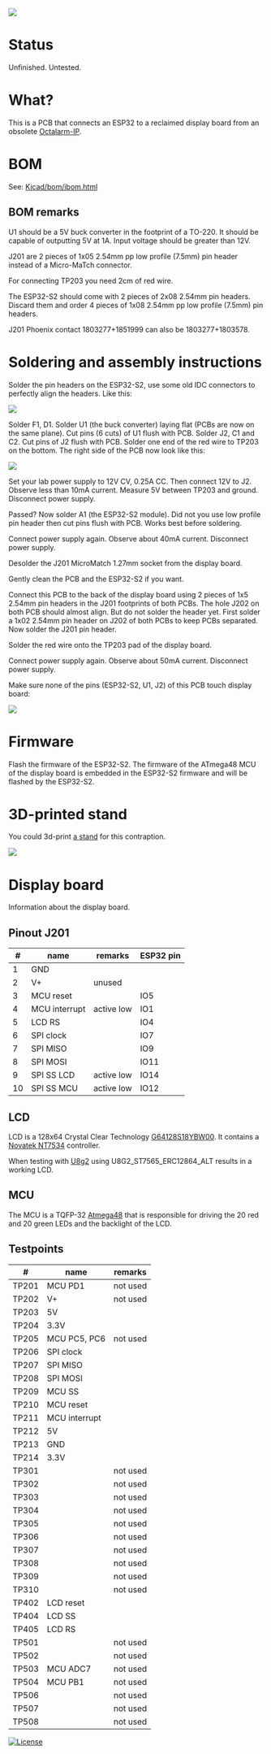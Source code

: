 ![](WiFi-2-OIP-UI.jpg)

# Status

Unfinished. Untested.

# What?

This is a PCB that connects an ESP32 to a reclaimed display board from an obsolete [Octalarm-IP](https://www.adesys.nl/en/product-octalarm-ip-adesys2).

# BOM

See: [Kicad/bom/ibom.html](Kicad/bom/ibom.html)

## BOM remarks

U1 should be a 5V buck converter in the footprint of a TO-220. It should be capable of outputting 5V at 1A. Input voltage should be greater than 12V.

J201 are 2 pieces of 1x05 2.54mm pp low profile (7.5mm) pin header instead of a Micro-MaTch connector.

For connecting TP203 you need 2cm of red wire.

The ESP32-S2 should come with 2 pieces of 2x08 2.54mm pin headers. Discard them and order 4 pieces of 1x08 2.54mm pp low profile (7.5mm) pin headers.

J201 Phoenix contact 1803277+1851999 can also be 1803277+1803578.

# Soldering and assembly instructions

Solder the pin headers on the ESP32-S2, use some old IDC connectors to perfectly align the headers. Like this:

![](esp32-s2-idc.jpg)

Solder F1, D1.  Solder U1 (the buck converter) laying flat (PCBs are now on the same plane). Cut pins (6 cuts) of U1 flush with PCB. Solder J2, C1 and C2. Cut pins of J2 flush with PCB. Solder one end of the red wire to TP203 on the bottom. The right side of the PCB now look like this:

![](WiFi-2-OIP-UI-flat-U1.jpg)

Set your lab power supply to 12V CV, 0.25A CC. Then connect 12V to J2. Observe less than 10mA current. Measure 5V between TP203 and ground. Disconnect power supply.

Passed? Now solder A1 (the ESP32-S2 module). Did not you use low profile pin header then cut pins flush with PCB. Works best before soldering.

Connect power supply again. Observe about 40mA current. Disconnect power supply.

Desolder the J201 MicroMatch 1.27mm socket from the display board.

Gently clean the PCB and the ESP32-S2 if you want.

Connect this PCB to the back of the display board using 2 pieces of 1x5 2.54mm pin headers in the J201 footprints of both PCBs. The hole J202 on both PCB should almost align. But do not solder the header yet.
First solder a 1x02 2.54mm pin header on J202 of both PCBs to keep PCBs separated. Now solder the J201 pin header.

Solder the red wire onto the TP203 pad of the display board.

Connect power supply again. Observe about 50mA current. Disconnect power supply.

Make sure none of the pins (ESP32-S2, U1, J2) of this PCB touch display board:

![](WiFi-2-OIP-UI-side.jpg)

# Firmware

Flash the firmware of the ESP32-S2. The firmware of the ATmega48 MCU of the display board is embedded in the  ESP32-S2 firmware and will be flashed by the ESP32-S2.

# 3D-printed stand

You could 3d-print [a stand](3d/WiFi-2-OIP-UI%20stand.stl) for this contraption.

![](3d/WiFi-2-OIP-UI%20stand%20printed.jpg)

# Display board

Information about the display board.

## Pinout J201

| #     | name          | remarks       | ESP32 pin |
| --    | --            | --            | --        |
| 1     | GND           |               |
| 2     | V+            | unused        |
| 3     | MCU reset     |               | IO5
| 4     | MCU interrupt | active low    | IO1
| 5     | LCD RS        |               | IO4
| 6     | SPI clock     |               | IO7
| 7     | SPI MISO      |               | IO9
| 8     | SPI MOSI      |               | IO11
| 9     | SPI SS LCD    | active low    | IO14
| 10    | SPI SS MCU    | active low    | IO12

## LCD

LCD is a 128x64 Crystal Clear Technology [G64128S18YBW00](https://www.arrow.com/en/products/g64128s18ybw00/crystal-clear-technology-sdn-bhd). It contains a [Novatek NT7534](https://www.crystalfontz.com/controllers/Novatek/NT7534/) controller.

When testing with [U8g2](https://github.com/olikraus/u8g2) using U8G2_ST7565_ERC12864_ALT results in a working LCD.

## MCU

The MCU is a TQFP-32 [Atmega48](https://www.microchip.com/en-us/product/atmega48) that is responsible for driving the 20 red and 20 green LEDs and the backlight of the LCD.

## Testpoints

| #     | name          | remarks   |
| --    | --            | --        |
| TP201 | MCU PD1       | not used
| TP202 | V+            | not used
| TP203 | 5V
| TP204 | 3.3V
| TP205 | MCU PC5, PC6  | not used
| TP206 | SPI clock
| TP207 | SPI MISO
| TP208 | SPI MOSI
| TP209 | MCU SS
| TP210 | MCU reset
| TP211 | MCU interrupt
| TP212 | 5V
| TP213 | GND
| TP214 | 3.3V
| TP301 |               | not used
| TP302 |               | not used
| TP303 |               | not used
| TP304 |               | not used
| TP305 |               | not used
| TP306 |               | not used
| TP307 |               | not used
| TP308 |               | not used
| TP309 |               | not used
| TP310 |               | not used
| TP402 | LCD reset
| TP404 | LCD SS
| TP405 | LCD RS
| TP501 |               | not used
| TP502 |               | not used
| TP503 | MCU ADC7      | not used
| TP504 | MCU PB1       | not used
| TP506 |               | not used
| TP507 |               | not used
| TP508 |               | not used

[![License](https://img.shields.io/badge/License-Apache%202.0-blue.svg)](https://opensource.org/licenses/Apache-2.0)